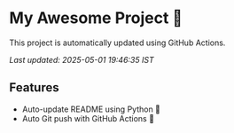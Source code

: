 # My Awesome Project 🚀

This project is automatically updated using GitHub Actions.

_Last updated: 2025-05-01 19:46:35 IST_

## Features
- Auto-update README using Python 🐍
- Auto Git push with GitHub Actions 🤖
